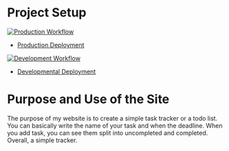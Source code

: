 # Project Setup

[![Production Workflow](https://github.com/tpatel29/project4-is219/actions/workflows/prod.yml/badge.svg)](https://github.com/tpatel29/project4-is219/actions/workflows/prod.yml)

* [Production Deployment](https://project4-is219-production.herokuapp.com)


[![Development Workflow](https://github.com/tpatel29/project4-is219/actions/workflows/dev.yml/badge.svg)](https://github.com/tpatel29/project4-is219/actions/workflows/dev.yml)

* [Developmental Deployment](https://project4-is219-develop.herokuapp.com)

# Purpose and Use of the Site
The purpose of my website is to create a simple task tracker or a todo list. You can basically write the name of your task and when the deadline. When you add task, you can see them split into uncompleted and completed. Overall, a simple tracker. 
